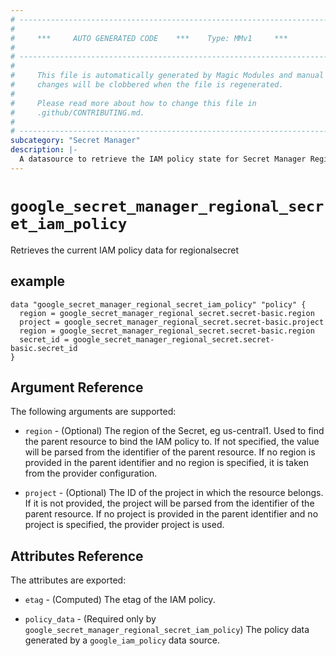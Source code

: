 ```yaml
---
# ----------------------------------------------------------------------------
#
#     ***     AUTO GENERATED CODE    ***    Type: MMv1     ***
#
# ----------------------------------------------------------------------------
#
#     This file is automatically generated by Magic Modules and manual
#     changes will be clobbered when the file is regenerated.
#
#     Please read more about how to change this file in
#     .github/CONTRIBUTING.md.
#
# ----------------------------------------------------------------------------
subcategory: "Secret Manager"
description: |-
  A datasource to retrieve the IAM policy state for Secret Manager RegionalSecret
---
```



# `google_secret_manager_regional_secret_iam_policy`
Retrieves the current IAM policy data for regionalsecret


## example

```hcl
data "google_secret_manager_regional_secret_iam_policy" "policy" {
  region = google_secret_manager_regional_secret.secret-basic.region
  project = google_secret_manager_regional_secret.secret-basic.project
  region = google_secret_manager_regional_secret.secret-basic.region
  secret_id = google_secret_manager_regional_secret.secret-basic.secret_id
}
```

## Argument Reference

The following arguments are supported:

* `region` - (Optional) The region of the Secret, eg us-central1. Used to find the parent resource to bind the IAM policy to. If not specified,
  the value will be parsed from the identifier of the parent resource. If no region is provided in the parent identifier and no
  region is specified, it is taken from the provider configuration.

* `project` - (Optional) The ID of the project in which the resource belongs.
    If it is not provided, the project will be parsed from the identifier of the parent resource. If no project is provided in the parent identifier and no project is specified, the provider project is used.

## Attributes Reference

The attributes are exported:

* `etag` - (Computed) The etag of the IAM policy.

* `policy_data` - (Required only by `google_secret_manager_regional_secret_iam_policy`) The policy data generated by
  a `google_iam_policy` data source.
